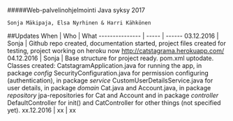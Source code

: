 #####Web-palvelinohjelmointi Java syksy 2017

`Sonja Mäkipaja, Elsa Nyrhinen & Harri Kähkönen`

##Updates
When | Who | What
--------------- | ----- | ------
03.12.2016 | Sonja | Github repo created, documentation started, project files created for testing, project working on heroku now http://catstagrama.herokuapp.com/
04.12.2016 | Sonja | Base structure for project ready. pom.xml uptodate. Classes created: CatstagramApplication.java for running the app, in package *config* SecurityConfiguration.java for permission configuring (authentication), in package *service* CustomUserDetailsService.java for user details, in package *domain* Cat.java and Account.java, in package *repository* jpa-repositories for Cat and Account and in package *controller* DefaultController for init() and CatController for other things (not specified yet).
xx.12.2016 | xx | xx
